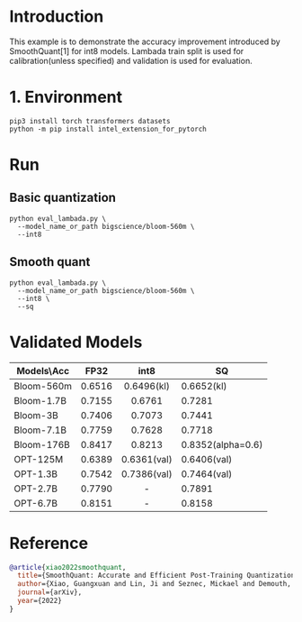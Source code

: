 # Introduction
This example is to demonstrate the accuracy improvement introduced by SmoothQuant[1] for int8 models. Lambada train split is used for calibration(unless specified) and validation  is used for evaluation.

# 1. Environment
```shell
pip3 install torch transformers datasets
python -m pip install intel_extension_for_pytorch

```
# Run
## Basic quantization
```shell
python eval_lambada.py \
  --model_name_or_path bigscience/bloom-560m \
  --int8
```

##  Smooth quant

```shell
python eval_lambada.py \
  --model_name_or_path bigscience/bloom-560m \
  --int8 \
  --sq
```
# Validated Models
| Models\Acc |  FP32  |    int8     | SQ                |
|------------|:------:|:-----------:|-------------------|
| Bloom-560m | 0.6516 | 0.6496(kl)  | 0.6652(kl)        |
| Bloom-1.7B | 0.7155 |   0.6761    | 0.7281            |
| Bloom-3B   | 0.7406 |   0.7073    | 0.7441            |
| Bloom-7.1B | 0.7759 |   0.7628    | 0.7718            |
| Bloom-176B | 0.8417 |   0.8213    | 0.8352(alpha=0.6) |
| OPT-125M   | 0.6389 | 0.6361(val) | 0.6406(val)       |
| OPT-1.3B   | 0.7542 | 0.7386(val) | 0.7464(val)       |
| OPT-2.7B   | 0.7790 |      -      | 0.7891            |
| OPT-6.7B   | 0.8151 |      -      | 0.8158            |



# Reference


```bibtex
@article{xiao2022smoothquant,
  title={SmoothQuant: Accurate and Efficient Post-Training Quantization for Large Language Models},
  author={Xiao, Guangxuan and Lin, Ji and Seznec, Mickael and Demouth, Julien and Han, Song},
  journal={arXiv},
  year={2022}
}
```
